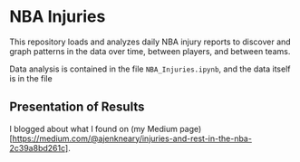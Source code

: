 # NBA Injuries
This repository loads and analyzes daily NBA injury reports to discover and graph patterns in the data over time, between players, and between teams.

Data analysis is contained in the file `NBA_Injuries.ipynb`, and the data itself is in the file 

## Presentation of Results

I blogged about what I found on (my Medium page)[https://medium.com/@ajenkneary/injuries-and-rest-in-the-nba-2c39a8bd261c].
